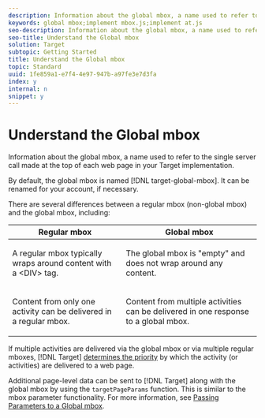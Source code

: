 ```yaml
---
description: Information about the global mbox, a name used to refer to the single server call made at the top of each web page in your Target implementation.
keywords: global mbox;implement mbox.js;implement at.js
seo-description: Information about the global mbox, a name used to refer to the single server call made at the top of each web page in your Target implementation.
seo-title: Understand the Global mbox
solution: Target
subtopic: Getting Started
title: Understand the Global mbox
topic: Standard
uuid: 1fe859a1-e7f4-4e97-947b-a97fe3e7d3fa
index: y
internal: n
snippet: y
---
```


# Understand the Global mbox

Information about the global mbox, a name used to refer to the single server call made at the top of each web page in your Target implementation.

 By default, the global mbox is named [!DNL target-global-mbox]. It can be renamed for your account, if necessary.

There are several differences between a regular mbox (non-global mbox) and the global mbox, including:

<table id="table_D849378A87FE478487DA11581D274F61"> 
 <thead> 
  <tr> 
   <th colname="col1" class="entry"> Regular mbox </th> 
   <th colname="col2" class="entry"> Global mbox </th> 
  </tr>
 </thead>
 <tbody> 
  <tr> 
   <td colname="col1"> <p>A regular mbox typically wraps around content with a <span class="codeph"> &lt;DIV&gt;</span> tag. </p> </td> 
   <td colname="col2"> <p>The global mbox is "empty" and does not wrap around any content. </p> </td> 
  </tr> 
  <tr> 
   <td colname="col1"> <p>Content from only one activity can be delivered in a regular mbox. </p> </td> 
   <td colname="col2"> <p>Content from multiple activities can be delivered in one response to a global mbox. </p> </td> 
  </tr> 
 </tbody> 
</table>

If multiple activities are delivered via the global mbox or via multiple regular mboxes, [!DNL Target] [determines the priority](../../../../c-activities/c-priority.md#concept_1780C11FEA57440499F0047DD6900E0F) by which the activity (or activities) are delivered to a web page.

Additional page-level data can be sent to [!DNL Target] along with the global mbox by using the `targetPageParams` function. This is similar to the mbox parameter functionality. For more information, see [Passing Parameters to a Global mbox](../../../../c-implementing-target/c-implementing-target-for-client-side-web/t-mbox-download/c-understanding-global-mbox/c-pass-parameters-to-global-mbox.md#concept_33362A04146C4E3C8E7089B65F38B5E5). 
